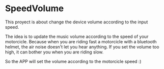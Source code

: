 # SpeedVolume

This proyect is about change the device volume according to the input speed.

The idea is to update the music volume according to the speed of your motorcicle. Because when you are riding fast a motorcicle with a bluetooth helmet, the air noise doesn't let you hear anything. If you set the volume too high, it can bother you when you are riding slow.

So the APP will set the volume according to the motorcicle speed :)
